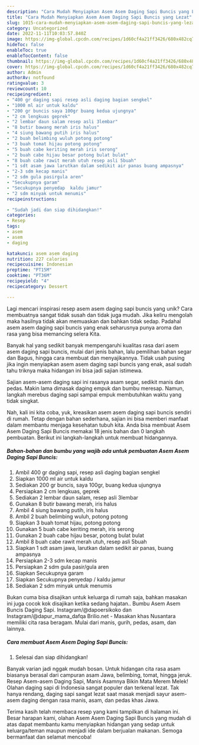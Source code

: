 ```yaml
---
description: "Cara Mudah Menyiapkan Asem Asem Daging Sapi Buncis yang Lezat"
title: "Cara Mudah Menyiapkan Asem Asem Daging Sapi Buncis yang Lezat"
slug: 1015-cara-mudah-menyiapkan-asem-asem-daging-sapi-buncis-yang-lezat
category: Uncategorized
date: 2022-11-11T10:03:57.840Z
image: https://img-global.cpcdn.com/recipes/1d60cf4a21ff3426/680x482cq70/asem-asem-daging-sapi-buncis-foto-resep-utama.jpg
hideToc: false
enableToc: true
enableTocContent: false
thumbnail: https://img-global.cpcdn.com/recipes/1d60cf4a21ff3426/680x482cq70/asem-asem-daging-sapi-buncis-foto-resep-utama.jpg
cover: https://img-global.cpcdn.com/recipes/1d60cf4a21ff3426/680x482cq70/asem-asem-daging-sapi-buncis-foto-resep-utama.jpg
author: Admin
authorAv: notfound
ratingvalue: 3
reviewcount: 10
recipeingredient:
- "400 gr daging sapi resep asli daging bagian sengkel"
- "1000 ml air untuk kaldu"
- "200 gr buncis saya 100gr buang kedua ujungnya"
- "2 cm lengkuas geprek"
- "2 lembar daun salam resep asli 3lembar"
- "8 butir bawang merah iris halus"
- "4 siung bawang putih iris halus"
- "2 buah belimbing wuluh potong potong"
- "3 buah tomat hijau potong potong"
- "5 buah cabe keriting merah iris serong"
- "2 buah cabe hijau besar potong bulat bulat"
- "8 buah cabe rawit merah utuh resep asli 5buah"
- "1 sdt asam jawa larutkan dalam sedikit air panas buang ampasnya"
- "2-3 sdm kecap manis"
- "2 sdm gula pasirgula aren"
- "Secukupnya garam"
- "Secukupnya penyedap  kaldu jamur"
- "2 sdm minyak untuk menumis"
recipeinstructions:

- "Sudah jadi dan siap dihidangkan!"
categories:
- Resep
tags:
- asem
- asem
- daging

katakunci: asem asem daging 
nutrition: 227 calories
recipecuisine: Indonesian
preptime: "PT15M"
cooktime: "PT36M"
recipeyield: "4"
recipecategory: Dessert

---
```





Lagi mencari inspirasi resep asem asem daging sapi buncis yang unik? Cara membuatnya sangat tidak susah dan tidak juga mudah. Jika keliru mengolah maka hasilnya tidak akan memuaskan dan bahkan tidak sedap. Padahal asem asem daging sapi buncis yang enak seharusnya punya aroma dan rasa yang bisa memancing selera Kita.





Banyak hal yang sedikit banyak mempengaruhi kualitas rasa dari asem asem daging sapi buncis, mulai dari jenis bahan, lalu pemilihan bahan segar dan Bagus, hingga cara membuat dan menyajikannya. Tidak usah pusing jika ingin menyiapkan asem asem daging sapi buncis yang enak,      asal sudah tahu triknya maka hidangan ini bisa jadi sajian istimewa.














Sajian asem-asem daging sapi ini rasanya asam segar, sedikit manis dan pedas. Makin lama dimasak daging empuk dan bumbu meresap. Namun, langkah merebus daging sapi sampai empuk membutuhkan waktu yang tidak singkat.






Nah, kali ini kita coba, yuk, kreasikan asem asem daging sapi buncis sendiri di rumah. Tetap dengan bahan sederhana, sajian ini bisa memberi manfaat dalam membantu menjaga kesehatan tubuh kita. Anda bisa membuat Asem Asem Daging Sapi Buncis memakai 18 jenis bahan dan 0 langkah pembuatan. Berikut ini langkah-langkah untuk membuat hidangannya.

<!--inarticleads1-->

##### Bahan-bahan dan bumbu yang wajib ada untuk pembuatan Asem Asem Daging Sapi Buncis:

1. Ambil 400 gr daging sapi, resep asli daging bagian sengkel
1. Siapkan 1000 ml air untuk kaldu
1. Sediakan 200 gr buncis, saya 100gr, buang kedua ujungnya
1. Persiapkan 2 cm lengkuas, geprek
1. Sediakan 2 lembar daun salam, resep asli 3lembar
1. Gunakan 8 butir bawang merah, iris halus
1. Ambil 4 siung bawang putih, iris halus
1. Ambil 2 buah belimbing wuluh, potong potong
1. Siapkan 3 buah tomat hijau, potong potong
1. Gunakan 5 buah cabe keriting merah, iris serong
1. Gunakan 2 buah cabe hijau besar, potong bulat bulat
1. Ambil 8 buah cabe rawit merah utuh, resep asli 5buah
1. Siapkan 1 sdt asam jawa, larutkan dalam sedikit air panas, buang ampasnya
1. Persiapkan 2-3 sdm kecap manis
1. Persiapkan 2 sdm gula pasir/gula aren
1. Siapkan Secukupnya garam
1. Siapkan Secukupnya penyedap / kaldu jamur
1. Sediakan 2 sdm minyak untuk menumis


Bukan cuma bisa disajikan untuk keluarga di rumah saja, bahkan masakan ini juga cocok kok disajikan ketika sedang hajatan.. Bumbu Asem Asem Buncis Daging Sapi. Instagram/@dapoersikoko dan Instagram/@dapur_mama_dafqa Brilio.net - Masakan khas Nusantara memiliki cita rasa beragam. Mulai dari manis, gurih, pedas, asam, dan lainnya. 

<!--inarticleads2-->

##### Cara membuat Asem Asem Daging Sapi Buncis:


1. Selesai dan siap dihidangkan!

Banyak varian jadi nggak mudah bosan. Untuk hidangan cita rasa asam biasanya berasal dari campuran asam Jawa, belimbing, tomat, hingga jeruk. Resep Asem-asem Daging Sapi, Manis Asamnya Bikin Mata Merem Melek! Olahan daging sapi di Indonesia sangat populer dan terkenal lezat. Tak hanya rendang, daging sapi sangat lezat saat masak menjadi sayur asem-asem daging dengan rasa manis, asam, dan pedas khas Jawa. 

Terima kasih telah membaca resep yang kami tampilkan di halaman ini. Besar harapan kami, olahan Asem Asem Daging Sapi Buncis yang mudah di atas dapat membantu kamu menyiapkan hidangan yang sedap untuk keluarga/teman maupun menjadi ide dalam berjualan makanan. Semoga bermanfaat dan selamat mencoba!

